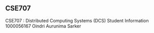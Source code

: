 ## CSE707 

CSE707 : Distributed Computing Systems (DCS)
Student Information
1000056167 Oindri Aurunima Sarker